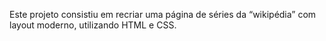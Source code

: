 Este projeto consistiu em recriar uma página de séries da “wikipédia” com layout moderno, utilizando HTML e CSS. 